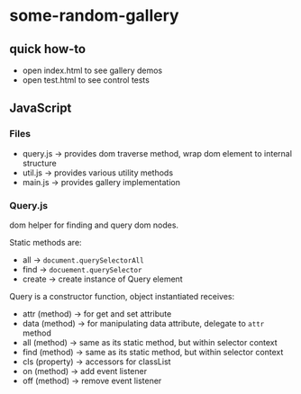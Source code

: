 # some-random-gallery

## quick how-to

* open index.html to see gallery demos
* open test.html to see control tests

## JavaScript
### Files
* query.js -> provides dom traverse method, wrap dom element to internal structure
* util.js -> provides various utility methods
* main.js -> provides gallery implementation

### Query.js
dom helper for finding and query dom nodes.

Static methods are:
* all -> `document.querySelectorAll`
* find -> `docuement.querySelector`
* create -> create instance of Query element

Query is a constructor function, object instantiated receives:
* attr (method) -> for get and set attribute
* data (method) -> for manipulating data attribute, delegate to `attr` method
* all (method) -> same as its static method, but within selector context
* find (method) -> same as its static method, but within selector context
* cls (property) -> accessors for classList
* on (method) -> add event listener
* off (method) -> remove event listener

